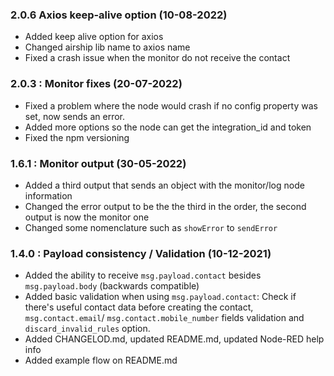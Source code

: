  ### 2.0.6 Axios keep-alive option (10-08-2022)
- Added keep alive option for axios
- Changed airship lib name to axios name
- Fixed a crash issue when the monitor do not receive the contact
### 2.0.3 : Monitor fixes (20-07-2022)
- Fixed a problem where the node would crash if no config property was set, now sends an error.
- Added more options so the node can get the integration_id and token
- Fixed the npm versioning
### 1.6.1 : Monitor output (30-05-2022)
- Added a third output that sends an object with the monitor/log node information
- Changed the error output to be the the third in the order, the second output is now the monitor one
- Changed some nomenclature such as `showError` to `sendError`
### 1.4.0 : Payload consistency / Validation (10-12-2021)
- Added the ability to receive `msg.payload.contact` besides `msg.payload.body` (backwards compatible)
- Added basic validation when using `msg.payload.contact`: Check if there's useful contact data before creating the contact, `msg.contact.email`/ `msg.contact.mobile_number` fields validation and `discard_invalid_rules` option.
- Added CHANGELOD.md, updated README.md, updated Node-RED help info
- Added example flow on README.md